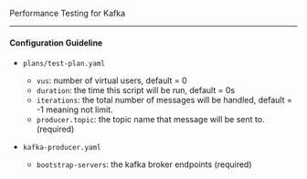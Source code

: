 Performance Testing for Kafka

---
#### Configuration Guideline

- `plans/test-plan.yaml`
  - `vus`: number of virtual users, default = 0
  - `duration`: the time this script will be run, default = 0s
  - `iterations`: the total number of messages will be handled, default = -1 meaning not limit.
  - `producer.topic`: the topic name that message will be sent to. (required)


- `kafka-producer.yaml`
  - `bootstrap-servers`: the kafka broker endpoints (required) 